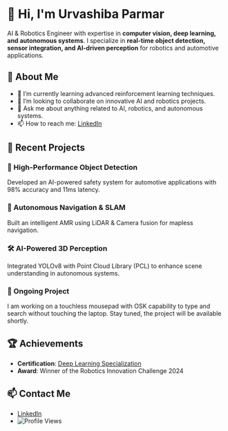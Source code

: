 # 👋 Hi, I'm Urvashiba Parmar  

AI & Robotics Engineer with expertise in **computer vision, deep learning, and autonomous systems**. I specialize in **real-time object detection, sensor integration, and AI-driven perception** for robotics and automotive applications.

## 🚀 About Me
- 🌱 I’m currently learning advanced reinforcement learning techniques.
- 👯 I’m looking to collaborate on innovative AI and robotics projects.
- 💬 Ask me about anything related to AI, robotics, and autonomous systems.
- 📫 How to reach me: [LinkedIn](https://linkedin.com/in/urvashiba-parmar)

## 📂 Recent Projects
### 🚗 High-Performance Object Detection
Developed an AI-powered safety system for automotive applications with 98% accuracy and 11ms latency.

### 🤖 Autonomous Navigation & SLAM
Built an intelligent AMR using LiDAR & Camera fusion for mapless navigation.

### 🛠️ AI-Powered 3D Perception
Integrated YOLOv8 with Point Cloud Library (PCL) to enhance scene understanding in autonomous systems.

### 🔧 Ongoing Project
I am working on a touchless mousepad with OSK capability to type and search without touching the laptop. Stay tuned, the project will be available shortly.

## 🏆 Achievements
- **Certification**: [Deep Learning Specialization](https://www.coursera.org/specializations/deep-learning)
- **Award**: Winner of the Robotics Innovation Challenge 2024

## 📫 Contact Me
- [LinkedIn](https://linkedin.com/in/urvashiba-parmar)
- ![Profile Views](https://komarev.com/ghpvc/?username=urvashiba&color=ff69b4)
